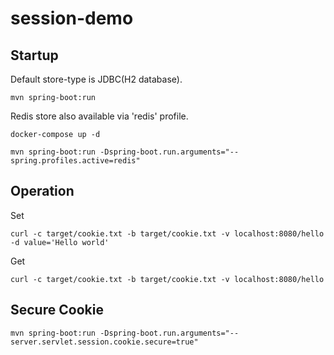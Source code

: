 # session-demo

## Startup

Default store-type is JDBC(H2 database).

```
mvn spring-boot:run
```

Redis store also available via 'redis' profile.

```
docker-compose up -d
```

```
mvn spring-boot:run -Dspring-boot.run.arguments="--spring.profiles.active=redis"
```

## Operation

Set

```
curl -c target/cookie.txt -b target/cookie.txt -v localhost:8080/hello -d value='Hello world'
```

Get

```
curl -c target/cookie.txt -b target/cookie.txt -v localhost:8080/hello
```

## Secure Cookie

```
mvn spring-boot:run -Dspring-boot.run.arguments="--server.servlet.session.cookie.secure=true"
```

